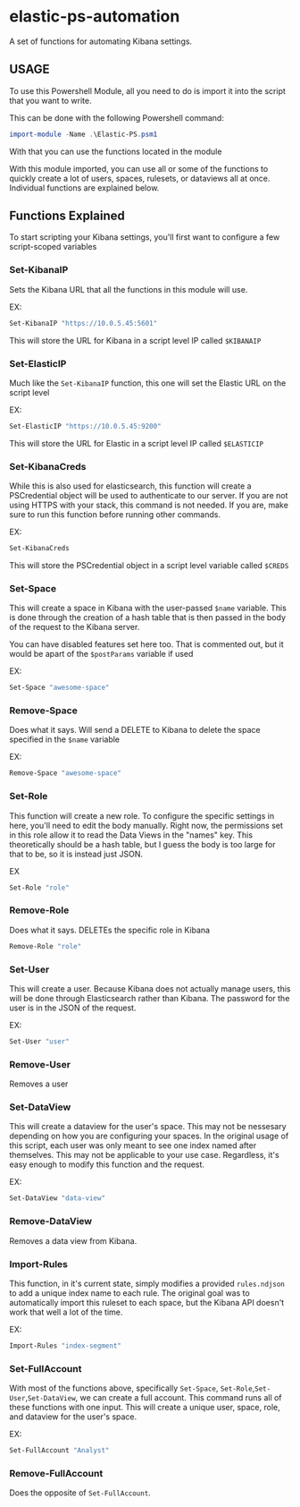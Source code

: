 # elastic-ps-automation
A set of functions for automating Kibana settings.

## USAGE

To use this Powershell Module, all you need to do is import it into the script that you want to write.

This can be done with the following Powershell command:

```powershell
import-module -Name .\Elastic-PS.psm1
```

With that you can use the functions located in the module

With this module imported, you can use all or some of the functions to quickly create a lot of
users, spaces, rulesets, or dataviews all at once. Individual functions are explained below.

## Functions Explained

To start scripting your Kibana settings, you'll first want to configure a few script-scoped variables

### Set-KibanaIP
Sets the Kibana URL that all the functions in this module will use.

EX:
```powershell
Set-KibanaIP "https://10.0.5.45:5601"
```

This will store the URL for Kibana in a script level IP called `$KIBANAIP`

### Set-ElasticIP
Much like the `Set-KibanaIP` function, this one will set the Elastic URL on the script level

EX:
```powershell
Set-ElasticIP "https://10.0.5.45:9200"
```
This will store the URL for Elastic in a script level IP called `$ELASTICIP`

### Set-KibanaCreds
While this is also used for elasticsearch, this function will create a PSCredential object will be used to authenticate to our server. If you are not using HTTPS with your stack, this command is not needed. If you are, make sure to run this function before running other commands.

EX:
```powershell
Set-KibanaCreds
```

This will store the PSCredential object in a script level variable called `$CREDS`

### Set-Space
This will create a space in Kibana with the user-passed `$name` variable. This is done through the creation of a 
hash table that is then passed in the body of the request to the Kibana server. 

You can have disabled features set here too. That is commented out, but it would be apart of the `$postParams` variable if used

EX:
```powershell
Set-Space "awesome-space"
```

### Remove-Space
Does what it says. Will send a DELETE to Kibana to delete the space specified in the `$name` variable

EX:
```powershell
Remove-Space "awesome-space"
```

### Set-Role
This function will create a new role. To configure the specific settings in here, you'll need to edit the body manually. 
Right now, the permissions set in this role allow it to read the Data Views in the "names" key. This theoretically should 
be a hash table, but I guess the body is too large for that to be, so it is instead just JSON. 

EX
```powershell
Set-Role "role"
```

### Remove-Role
Does what it says. DELETEs the specific role in Kibana

```powershell
Remove-Role "role"
```

### Set-User
This will create a user. Because Kibana does not actually manage users, this will be done through
Elasticsearch rather than Kibana. The password for the user is in the JSON of the request.

EX:
```powershell
Set-User "user"
```

### Remove-User
Removes a user

### Set-DataView
This will create a dataview for the user's space. This may not be nessesary depending on how 
you are configuring your spaces. In the original usage of this script, each user was only meant 
to see one index named after themselves. This may not be applicable to your use case. Regardless,
it's easy enough to modify this function and the request. 

EX:
```powershell
Set-DataView "data-view"
```

### Remove-DataView
Removes a data view from Kibana. 

### Import-Rules
This function, in it's current state, simply modifies a provided `rules.ndjson` to add a unique
index name to each rule. The original goal was to automatically import this ruleset to each space,
but the Kibana API doesn't work that well a lot of the time.

EX:
```powershell
Import-Rules "index-segment"
```

### Set-FullAccount
With most of the functions above, specifically `Set-Space`, `Set-Role`,`Set-User`,`Set-DataView`,
we can create a full account. This command runs all of these functions with one input. This 
will create a unique user, space, role, and dataview for the user's space. 

EX:
```powershell
Set-FullAccount "Analyst"
```


### Remove-FullAccount
Does the opposite of `Set-FullAccount`.